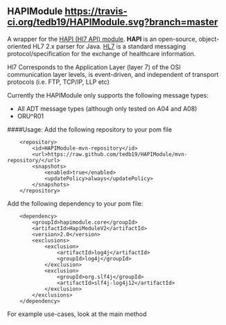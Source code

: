 ## HAPIModule https://travis-ci.org/tedb19/HAPIModule.svg?branch=master
A wrapper for the [HAPI (Hl7 API) module](http://hl7api.sourceforge.net/). **HAPI** is an open-source, object-oriented HL7 2.x parser for Java.
[HL7]( http://hl7.org ) is a standard messaging protocol/specification for the exchange of healthcare information.

Hl7 Corresponds to the Application Layer (layer 7) of the OSI communication layer levels, is event-driven, and independent of transport protocols 
(i.e. FTP, TCP/IP, LLP etc)

Currently the HAPIModule only supports the following message types:
- All ADT message types (although only tested on A04 and A08)
- ORU^R01

####Usage:
Add the following repository to your pom file


        <repository>
            <id>HAPIModule-mvn-repository</id>
            <url>https://raw.github.com/tedb19/HAPIModule/mvn-repository/</url>
            <snapshots>
                <enabled>true</enabled>
                <updatePolicy>always</updatePolicy>
            </snapshots>
        </repository>
        

Add the following dependency to your pom file:


        <dependency>
            <groupId>hapimodule.core</groupId>
            <artifactId>HapiModuleV2</artifactId>
            <version>2.0</version>
            <exclusions>
                <exclusion>
                    <artifactId>log4j</artifactId>
                    <groupId>log4j</groupId>
                </exclusion>
                <exclusion>
                    <groupId>org.slf4j</groupId>
                    <artifactId>slf4j-log4j12</artifactId>
                </exclusion>
            </exclusions>
        </dependency>
        

For example use-cases, look at the main method
